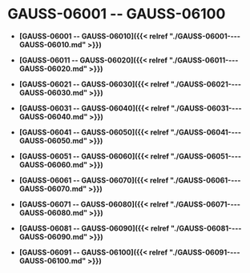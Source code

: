 # GAUSS-06001 -- GAUSS-06100<a name="ZH-CN_TOPIC_0302073292"></a>

-   **[GAUSS-06001 -- GAUSS-06010]({{< relref "./GAUSS-06001----GAUSS-06010.md" >}})**  

-   **[GAUSS-06011 -- GAUSS-06020]({{< relref "./GAUSS-06011----GAUSS-06020.md" >}})**  

-   **[GAUSS-06021 -- GAUSS-06030]({{< relref "./GAUSS-06021----GAUSS-06030.md" >}})**  

-   **[GAUSS-06031 -- GAUSS-06040]({{< relref "./GAUSS-06031----GAUSS-06040.md" >}})**  

-   **[GAUSS-06041 -- GAUSS-06050]({{< relref "./GAUSS-06041----GAUSS-06050.md" >}})**  

-   **[GAUSS-06051 -- GAUSS-06060]({{< relref "./GAUSS-06051----GAUSS-06060.md" >}})**  

-   **[GAUSS-06061 -- GAUSS-06070]({{< relref "./GAUSS-06061----GAUSS-06070.md" >}})**  

-   **[GAUSS-06071 -- GAUSS-06080]({{< relref "./GAUSS-06071----GAUSS-06080.md" >}})**  

-   **[GAUSS-06081 -- GAUSS-06090]({{< relref "./GAUSS-06081----GAUSS-06090.md" >}})**  

-   **[GAUSS-06091 -- GAUSS-06100]({{< relref "./GAUSS-06091----GAUSS-06100.md" >}})**  


